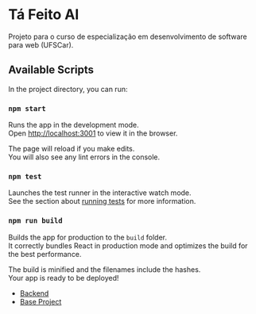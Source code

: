 # Tá Feito AI

Projeto para o curso de especialização em desenvolvimento de software para web (UFSCar).

## Available Scripts

In the project directory, you can run:

### `npm start`

Runs the app in the development mode.\
Open [http://localhost:3001](http://localhost:3001) to view it in the browser.

The page will reload if you make edits.\
You will also see any lint errors in the console.

### `npm test`

Launches the test runner in the interactive watch mode.\
See the section about [running tests](https://facebook.github.io/create-react-app/docs/running-tests) for more information.

### `npm run build`

Builds the app for production to the `build` folder.\
It correctly bundles React in production mode and optimizes the build for the best performance.

The build is minified and the filenames include the hashes.\
Your app is ready to be deployed!

- [Backend](https://github.com/samuelgrigolato/material-pos-desenvolvimento-web-nodejs/tree/master/base_frontend)
- [Base Project](https://github.com/DaniloOliveira28/tafeito-ai)